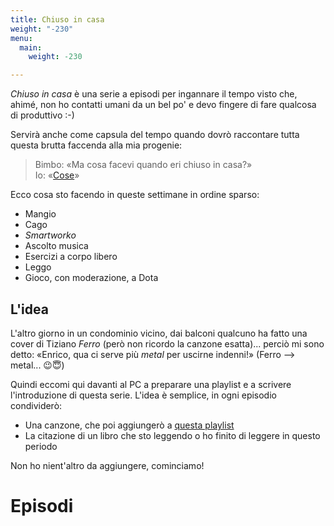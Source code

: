 ```yaml
---
title: Chiuso in casa
weight: "-230"
menu:
  main:
    weight: -230

---
```

_Chiuso in casa_ è una serie a episodi per ingannare il tempo visto che, ahimé, non ho contatti umani da un bel po' e devo fingere di fare qualcosa di produttivo :-)

Servirà anche come capsula del tempo quando dovrò raccontare tutta questa brutta faccenda alla mia progenie:

> Bimbo: «Ma cosa facevi quando eri chiuso in casa?»  
> Io: «[Cose](/blog/post-muto/)»

Ecco cosa sto facendo in queste settimane in ordine sparso:

* Mangio
* Cago
* _Smartworko_
* Ascolto musica
* Esercizi a corpo libero
* Leggo
* Gioco, con moderazione, a Dota

## L'idea

L'altro giorno in un condominio vicino, dai balconi qualcuno ha fatto una cover di Tiziano _Ferro_ (però non ricordo la canzone esatta)... perciò mi sono detto: «Enrico, qua ci serve più _metal_ per uscirne indenni!» (Ferro --> metal... 😉😇)

Quindi eccomi qui davanti al PC a preparare una playlist e a scrivere l'introduzione di questa serie. L'idea è semplice, in ogni episodio condividerò:

* Una canzone, che poi aggiungerò a [questa playlist](https://spoti.fi/3apGc1X)
* La citazione di un libro che sto leggendo o ho finito di leggere in questo periodo

Non ho nient'altro da aggiungere, cominciamo!

# Episodi